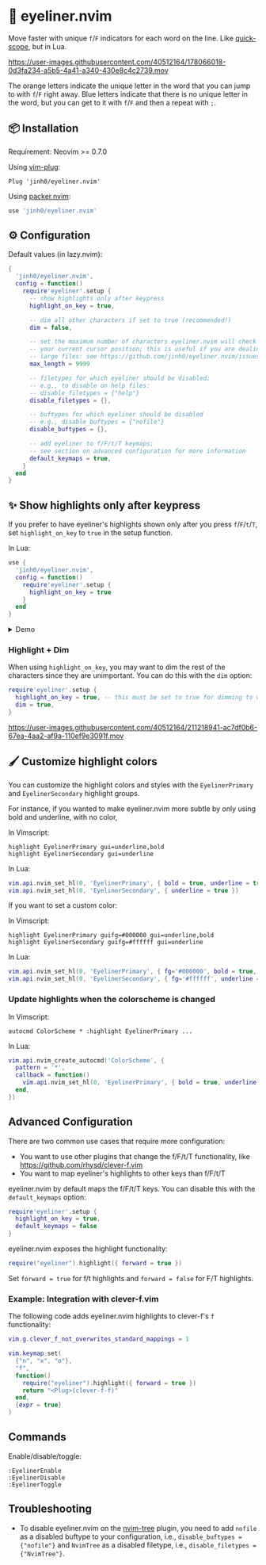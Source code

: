 # 👀 eyeliner.nvim

Move faster with unique `f`/`F` indicators for each word on the line. Like [quick-scope](https://github.com/unblevable/quick-scope), but in Lua.

<!-- ![demo](https://user-images.githubusercontent.com/40512164/181354222-b4487f22-e947-468a-8739-653074e2c012.gif) -->

https://user-images.githubusercontent.com/40512164/178066018-0d3fa234-a5b5-4a41-a340-430e8c4c2739.mov

The orange letters indicate the unique letter in the word that you can jump to with `f`/`F` right away.
Blue letters indicate that there is no unique letter in the word, but you can get to it with `f`/`F` and then a repeat with `;`.


## 📦 Installation
Requirement: Neovim >= 0.7.0

Using [vim-plug](https://github.com/junegunn/vim-plug):
```vim
Plug 'jinh0/eyeliner.nvim'
```

Using [packer.nvim](https://github.com/wbthomason/packer.nvim):
```lua
use 'jinh0/eyeliner.nvim'
```

## ⚙️ Configuration

Default values (in lazy.nvim):
```lua
{
  'jinh0/eyeliner.nvim',
  config = function()
    require'eyeliner'.setup {
      -- show highlights only after keypress
      highlight_on_key = true,

      -- dim all other characters if set to true (recommended!)
      dim = false,             

      -- set the maximum number of characters eyeliner.nvim will check from
      -- your current cursor position; this is useful if you are dealing with
      -- large files: see https://github.com/jinh0/eyeliner.nvim/issues/41
      max_length = 9999        

      -- filetypes for which eyeliner should be disabled;
      -- e.g., to disable on help files:
      -- disable_filetypes = {"help"}
      disable_filetypes = {},

      -- buftypes for which eyeliner should be disabled
      -- e.g., disable_buftypes = {"nofile"}
      disable_buftypes = {},

      -- add eyeliner to f/F/t/T keymaps;
      -- see section on advanced configuration for more information
      default_keymaps = true,
    }
  end
}
```

## ✨ Show highlights only after keypress
If you prefer to have eyeliner's highlights shown only after you press `f`/`F`/`t`/`T`, set `highlight_on_key` to `true` in the setup function.

In Lua:
```lua
use {
  'jinh0/eyeliner.nvim',
  config = function()
    require'eyeliner'.setup {
      highlight_on_key = true
    }
  end
}
```

<details>
<summary>Demo</summary>

https://user-images.githubusercontent.com/40512164/180614964-c1a63671-7fa8-438d-ad4f-c90079adf098.mov

</details>

### Highlight + Dim

When using `highlight_on_key`, you may want to dim the rest of the characters since they are unimportant. You can do this with the `dim` option:

```lua
require'eyeliner'.setup {
  highlight_on_key = true, -- this must be set to true for dimming to work!
  dim = true,
}
```

https://user-images.githubusercontent.com/40512164/211218941-ac7df0b6-67ea-4aa2-af9a-110ef9e3091f.mov


## 🖌 Customize highlight colors
You can customize the highlight colors and styles with the `EyelinerPrimary` and `EyelinerSecondary` highlight groups.

For instance, if you wanted to make eyeliner.nvim more subtle by only using bold and underline, with no color,

In Vimscript:
```vim
highlight EyelinerPrimary gui=underline,bold
highlight EyelinerSecondary gui=underline
```

In Lua:
```lua
vim.api.nvim_set_hl(0, 'EyelinerPrimary', { bold = true, underline = true })
vim.api.nvim_set_hl(0, 'EyelinerSecondary', { underline = true })
```

If you want to set a custom color:

In Vimscript:
```vim
highlight EyelinerPrimary guifg=#000000 gui=underline,bold
highlight EyelinerSecondary guifg=#ffffff gui=underline
```

In Lua:
```lua
vim.api.nvim_set_hl(0, 'EyelinerPrimary', { fg='#000000', bold = true, underline = true })
vim.api.nvim_set_hl(0, 'EyelinerSecondary', { fg='#ffffff', underline = true })
```

### Update highlights when the colorscheme is changed
In Vimscript:
```vim
autocmd ColorScheme * :highlight EyelinerPrimary ...
```
In Lua:
```lua
vim.api.nvim_create_autocmd('ColorScheme', {
  pattern = '*',
  callback = function()
    vim.api.nvim_set_hl(0, 'EyelinerPrimary', { bold = true, underline = true })
  end,
})
```

## Advanced Configuration

There are two common use cases that require more configuration:
- You want to use other plugins that change the f/F/t/T functionality, like https://github.com/rhysd/clever-f.vim
- You want to map eyeliner's highlights to other keys than f/F/t/T

eyeliner.nvim by default maps the f/F/t/T keys. You can disable this with the `default_keymaps` option:
```lua
require'eyeliner'.setup {
  highlight_on_key = true,
  default_keymaps = false
}
```

eyeliner.nvim exposes the highlight functionality:
```lua
require("eyeliner").highlight({ forward = true })
```
Set `forward = true` for f/t highlights and `forward = false` for F/T highlights.

### Example: Integration with clever-f.vim

The following code adds eyeliner.nvim highlights to clever-f's `f` functionality:
```lua
vim.g.clever_f_not_overwrites_standard_mappings = 1

vim.keymap.set(
  {"n", "x", "o"},
  "f",
  function() 
    require("eyeliner").highlight({ forward = true })
    return "<Plug>(clever-f-f)"
  end,
  {expr = true}
)
```

## Commands
Enable/disable/toggle:
```
:EyelinerEnable
:EyelinerDisable
:EyelinerToggle
```

## Troubleshooting

- To disable eyeliner.nvim on the [nvim-tree](https://github.com/nvim-tree/nvim-tree.lua) plugin, you need to add `nofile` as a disabled buftype to your configuration, i.e., `disable_buftypes = {"nofile"}` and `NvimTree` as a disabled filetype, i.e., `disable_filetypes = {"NvimTree"}`.

